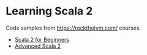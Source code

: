 # Learning Scala 2

Code samples from https://rockthejvm.com/ courses.

- [Scala 2 for Beginners](https://rockthejvm.com/p/scala-old)
- [Advanced Scala 2](https://rockthejvm.com/p/scala-advanced-old)

